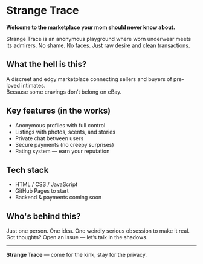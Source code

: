 # Strange Trace

**Welcome to the marketplace your mom should never know about.**

Strange Trace is an anonymous playground where worn underwear meets its admirers. No shame. No faces. Just raw desire and clean transactions.

## What the hell is this?

A discreet and edgy marketplace connecting sellers and buyers of pre-loved intimates.  
Because some cravings don’t belong on eBay.

## Key features (in the works)

- Anonymous profiles with full control
- Listings with photos, scents, and stories
- Private chat between users
- Secure payments (no creepy surprises)
- Rating system — earn your reputation

## Tech stack

- HTML / CSS / JavaScript
- GitHub Pages to start
- Backend & payments coming soon

## Who's behind this?

Just one person. One idea. One weirdly serious obsession to make it real.  
Got thoughts? Open an issue — let’s talk in the shadows.

---

**Strange Trace** — come for the kink, stay for the privacy.
